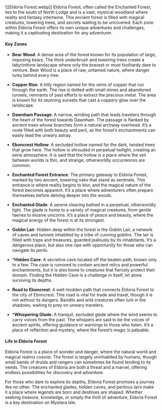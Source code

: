    ![[Eldoria Forest.webp]]
Eldoria Forest, often called the Enchanted Forest, lies to the south of North Lodge and is a vast, mystical woodland where reality and fantasy intertwine. This ancient forest is filled with magical creatures, towering trees, and secrets waiting to be uncovered. Each zone within Eldoria Forest offers its own unique adventures and challenges, making it a captivating destination for any adventurer.

#### Key Zones

* **Bear Wood**: A dense area of the forest known for its population of large, imposing bears. The thick underbrush and towering trees create a labyrinthine landscape where only the bravest or most foolhardy dare to venture. Bear Wood is a place of raw, untamed nature, where danger lurks behind every tree.
  
* **Copper Rise**: A hilly region named for the veins of copper that run through the earth. The rise is dotted with small mines and abandoned tunnels, remnants of past efforts to extract the precious metal. The area is known for its stunning sunsets that cast a coppery glow over the landscape.
  
 * **Dawnham Passage**: A narrow, winding path that leads travelers through the heart of the forest towards Dawnham. The passage is flanked by ancient trees whose branches form a natural archway overhead. It’s a route filled with both beauty and peril, as the forest’s enchantments can easily lead the unwary astray.

* **Eboncrest Hollow**: A secluded hollow named for the dark, twisted trees that grow here. The hollow is shrouded in perpetual twilight, creating an eerie atmosphere. It is said that the hollow is a place where the veil between worlds is thin, and strange, otherworldly occurrences are common.
  
* **Enchanted Forest Entrance**: The primary gateway to Eldoria Forest, marked by two ancient, towering oaks that stand as sentinels. This entrance is where reality begins to blur, and the magical nature of the forest becomes apparent. It’s a place where 
  adventurers often prepare themselves before delving deeper into the woods.
  
* **Enchanted Glade**: A serene clearing bathed in a perpetual, otherworldly light. The glade is home to a variety of magical creatures, from gentle faeries to elusive unicorns. It’s a place of peace and beauty, where the magical energy of the forest is at its strongest.
  
* **Goblin Lair**: Hidden deep within the forest is the Goblin Lair, a network of caves and tunnels inhabited by a tribe of cunning goblins. The lair is filled with traps and treasures, guarded jealously by its inhabitants. It’s a dangerous place, but also one ripe with opportunity for those who can navigate its perils.
  
* ***Hidden Cave**: A secretive cave located off the beaten path, known only to a few. The cave is rumored to contain ancient relics and powerful enchantments, but it is also home to creatures that fiercely protect their domain. Finding the Hidden Cave is a challenge in itself, let alone surviving its depths.
  
* **Road to Eboncrest**: A well-trodden path that connects Eldoria Forest to the city of Eboncrest. This road is vital for trade and travel, though it is not without its dangers. Bandits and wild creatures often lurk in the shadows, waiting to prey on unwary travelers.
  
* ***Whispering Glade:** A tranquil, secluded glade where the wind seems to carry voices 
  from the past. The whispers are said to be the voices of ancient spirits, offering guidance or warnings to those who listen. It’s a place of reflection and mystery, where the forest’s magic is palpable.

#### Life in Eldoria Forest

Eldoria Forest is a place of wonder and danger, where the natural world and magical realms coexist. The forest is largely uninhabited by humans, though small bands of druids and rangers can sometimes be found tending to its needs. The creatures of Eldoria are both a threat and a marvel, offering endless possibilities for discovery and adventure.

For those who dare to explore its depths, Eldoria Forest promises a journey like no other. The enchanted glades, hidden caves, and perilous lairs make it a place where legends are born and destinies are shaped. Whether seeking treasure, knowledge, or simply the thrill of adventure, Eldoria Forest is a key destination on Mystara Isle.